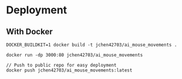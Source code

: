 # Deployment

## With Docker

```
DOCKER_BUILDKIT=1 docker build -t jchen42703/ai_mouse_movements .

docker run -dp 3000:80 jchen42703/ai_mouse_movements

// Push to public repo for easy deployment
docker push jchen42703/ai_mouse_movements:latest
```
